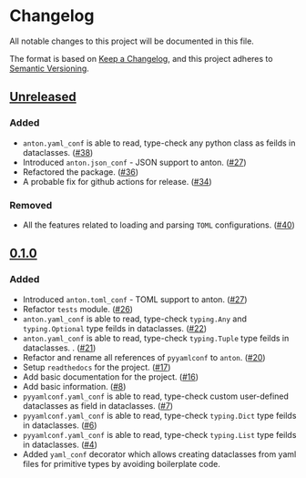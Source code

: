 # Changelog

All notable changes to this project will be documented in this file.

The format is based on [Keep a Changelog](https://keepachangelog.com/en/1.0.0/),
and this project adheres to [Semantic Versioning](https://semver.org/spec/v2.0.0.html).

<!--
Added       -  for new features.
Changed     -  for changes in existing functionality.
Deprecated  -  for soon-to-be removed features.
Removed     -  for now removed features.
Fixed       -  for any bug fixes.
Security    -  in case of vulnerabilities.
-->

## [Unreleased]

### Added

- `anton.yaml_conf` is able to read, type-check any python class as feilds in dataclasses. ([#38](https://github.com/karthikrangasai/anton/pull/38))
- Introduced `anton.json_conf` - JSON support to anton. ([#27](https://github.com/karthikrangasai/anton/pull/37))
- Refactored the package. ([#36](https://github.com/karthikrangasai/anton/pull/36))
- A probable fix for github actions for release. ([#34](https://github.com/karthikrangasai/anton/pull/34))

### Removed

- All the features related to loading and parsing `TOML` configurations. ([#40]((https://github.com/karthikrangasai/anton/pull/40)))

## [0.1.0]

### Added

- Introduced `anton.toml_conf` - TOML support to anton. ([#27](https://github.com/karthikrangasai/anton/pull/27))
- Refactor `tests` module. ([#26](https://github.com/karthikrangasai/anton/pull/26))
- `anton.yaml_conf` is able to read, type-check `typing.Any` and `typing.Optional` type feilds in dataclasses. ([#22](https://github.com/karthikrangasai/anton/pull/22))
- `anton.yaml_conf` is able to read, type-check `typing.Tuple` type feilds in dataclasses. . ([#21](https://github.com/karthikrangasai/anton/pull/21))
- Refactor and rename all references of `pyyamlconf` to `anton`. ([#20](https://github.com/karthikrangasai/anton/pull/20))
- Setup `readthedocs` for the project. ([#17](https://github.com/karthikrangasai/anton/pull/17))
- Add basic documentation for the project. ([#16](https://github.com/karthikrangasai/anton/pull/16))
- Add basic information. ([#8](https://github.com/karthikrangasai/anton/pull/8))
- `pyyamlconf.yaml_conf` is able to read, type-check custom user-defined dataclasses as field in dataclasses. ([#7](https://github.com/karthikrangasai/anton/pull/7))
- `pyyamlconf.yaml_conf` is able to read, type-check `typing.Dict` type feilds in dataclasses. ([#6](https://github.com/karthikrangasai/anton/pull/6))
- `pyyamlconf.yaml_conf` is able to read, type-check `typing.List` type feilds in dataclasses. ([#4](https://github.com/karthikrangasai/anton/pull/4))
- Added `yaml_conf` decorator which allows creating dataclasses from yaml files for primitive types by avoiding boilerplate code.


[Unreleased]: https://github.com/karthikrangasai/anton/compare/v0.1.0...HEAD
[0.1.0]: https://github.com/karthikrangasai/anton/releases/tag/v0.1.0

<!--
Any new version:
[M.m.p]: https://github.com/karthikrangasai/anton/compare/v_M._m._p...vM.m.p
-->
